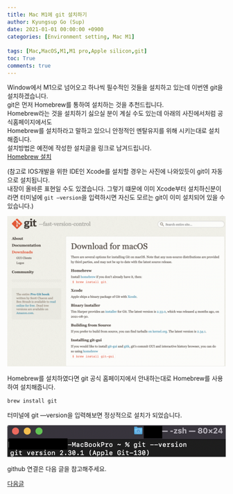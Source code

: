 ```yaml
---
title: Mac M1에 git 설치하기
author: Kyungsup Go (Sup)
date: 2021-01-01 00:00:00 +0900
categories: [Environment setting, Mac M1]

tags: [Mac,MacOS,M1,M1 pro,Apple silicon,git]
toc: True
comments: true
---
```


Window에서 M1으로 넘어오고 하나씩 필수적인 것들을 설치하고 있는데 이번엔 git을 설치하겠습니다.<br>
git은 먼저 Homebrew를 통하여 설치하는 것을 추천드립니다.<br>
Homebrew라는 것을 설치하기 싫으실 분이 계실 수도 있는데 아래의 사진에서처럼 공식홈페이지에서도<br>Homebrew를 설치하라고 말하고 있으니 안정적인 멘탈유지를 위해 시키는대로 설치 해줍니다.<br>
설치방법은 예전에 작성한 설치글을 링크로 남겨드립니다.<br> 
[Homebrew 설치](https://suppppppp.github.io/posts/Mac_m1_Homebrew_Install_ko/)

(참고로 IOS개발을 위한 IDE인 Xcode를 설치할 경우는 사진에 나와있듯이 git이 자동으로 설치됩니다.<br>내장이 올바른 표현일 수도 있겠습니다. 그렇기 떄문에 이미 Xcode부터 설치하신분이라면 터미널에 `git —version`을 입력하시면 자신도 모르는 git이 이미 설치되어 있을 수 있습니다.) 

![Untitled](/assets/img/environment_setting/mac/Mac_m1_git_install/Untitled_0.png)


Homebrew를 설치하였다면 git 공식 홈페이지에서 안내하는대로 Homebrew를 사용하여 설치해줍니다.

```zsh
brew install git
```

터미널에 git —version을 입력해보면 정상적으로 설치가 되었습니다.

![Untitled](/assets/img/environment_setting/mac/Mac_m1_git_install/Untitled_1.png)


github 연결은 다음 글을 참고해주세요.

[다음글](https://suppppppp.github.io/posts/Mac_m1_github_connect_ko/)